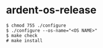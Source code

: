 # ardent-os-release

```
$ chmod 755 ./configure
$ ./configure --os-name="<OS NAME>"
$ make check
# make install
```
